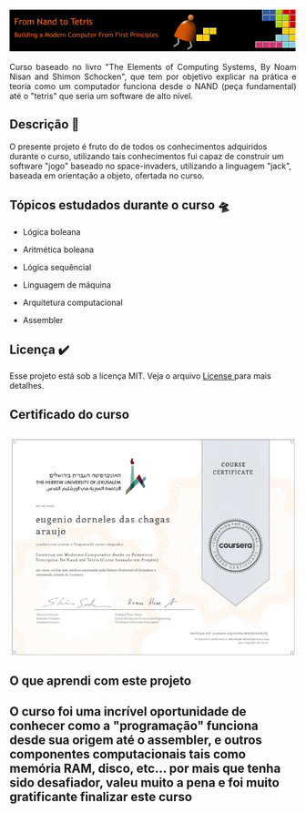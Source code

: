 <!-- <h1> 🚧README EM DESENVOLVIMENTO 🚧 </h1> -->


<h1 align="center">
  <img align="center" alt="IgniteModule1" src="https://github.com/eugeniol2/assets/blob/main/NandToTetris.png" />
</h1>


<p align="justify"> Curso baseado no livro "The Elements of Computing Systems, By Noam Nisan and Shimon Schocken", que tem por objetivo explicar 
na prática e teoria como um computador funciona desde o NAND (peça fundamental) até o "tetris" que seria um software de alto nível.
</p>

<h2>Descrição 📝</h2>
<p> O presente projeto é fruto do de todos os conhecimentos adquiridos durante o curso, utilizando tais conhecimentos fui capaz de construir um software 
"jogo" baseado no space-invaders, utilizando a linguagem "jack", baseada em orientação a objeto, ofertada no curso.
</p>


<h2>Tópicos estudados durante o curso 🛸</h2>
<ul>
    <li><p> Lógica boleana </p>
    <li><p> Aritmética boleana </p>
    <li><p> Lógica sequêncial </p>
    <li><p> Linguagem de máquina </p>
    <li><p> Arquitetura computacional </p>
    <li><p> Assembler </p>
  </ul>


<h2> Licença ✔️ </h2>
Esse projeto está sob a licença MIT. Veja o arquivo <a href="https://github.com/eugeniol2/DtMoney/blob/main/LICENSE"> License </a> para mais detalhes.

<h2> Certificado do curso <h2>
 
 <img align="center" alt="IgniteModule1" src="https://github.com/eugeniol2/assets/blob/main/CertificadoN2T.png" />

<h2> O que aprendi com este projeto <h2>
  
 <p>
   O curso foi uma incrível oportunidade de conhecer como a "programação" funciona desde sua origem até o assembler, e outros componentes computacionais
   tais como memória RAM, disco, etc... por mais que tenha sido desafiador, valeu muito a pena e foi muito gratificante finalizar este curso
  </p>
